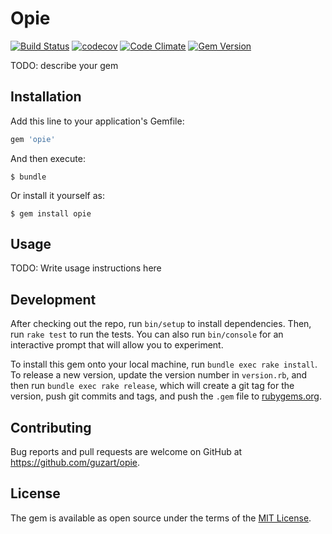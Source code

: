 # Opie

[![Build Status](https://travis-ci.org/guzart/opie.svg?branch=master)](https://travis-ci.org/guzart/opie)
[![codecov](https://codecov.io/gh/guzart/opie/branch/master/graph/badge.svg)](https://codecov.io/gh/guzart/opie)
[![Code Climate](https://codeclimate.com/github/guzart/opie/badges/gpa.svg)](https://codeclimate.com/github/guzart/opie)
[![Gem Version](https://badge.fury.io/rb/opie.svg)](https://badge.fury.io/rb/opie)


TODO: describe your gem

## Installation

Add this line to your application's Gemfile:

```ruby
gem 'opie'
```

And then execute:

    $ bundle

Or install it yourself as:

    $ gem install opie

## Usage

TODO: Write usage instructions here

## Development

After checking out the repo, run `bin/setup` to install dependencies. Then, run `rake test` to run the tests. You can also run `bin/console` for an interactive prompt that will allow you to experiment.

To install this gem onto your local machine, run `bundle exec rake install`. To release a new version, update the version number in `version.rb`, and then run `bundle exec rake release`, which will create a git tag for the version, push git commits and tags, and push the `.gem` file to [rubygems.org](https://rubygems.org).

## Contributing

Bug reports and pull requests are welcome on GitHub at https://github.com/guzart/opie.


## License

The gem is available as open source under the terms of the [MIT License](http://opensource.org/licenses/MIT).

